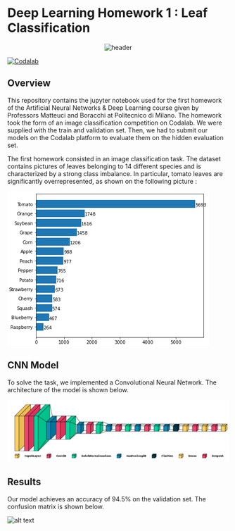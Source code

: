 # Deep Learning Homework 1 : Leaf Classification

<p align="center">
  <img width="50%" src="https://images.unsplash.com/photo-1477414348463-c0eb7f1359b6?ixlib=rb-1.2.1&ixid=MnwxMjA3fDB8MHxwaG90by1wYWdlfHx8fGVufDB8fHx8&auto=format&fit=crop&w=870&q=80" alt="header" />
</p>


[![Codalab](https://img.shields.io/badge/closed-codalab-green)](https://codalab.lisn.upsaclay.fr/competitions/226)

## Overview

This repository contains the jupyter notebook used for the first homework of the Artificial Neural Networks & Deep Learning course given by Professors Matteuci and Boracchi at Politecnico di Milano. The homework took the form of an image classification competition on Codalab. We were supplied with the train and validation set. Then, we had to submit our models on the Codalab platform to evaluate them on the hidden evaluation set.

The first homework consisted in an image classification task. The dataset contains pictures of leaves belonging to 14 different species and is characterized by a strong class imbalance. In particular, tomato leaves are significantly overrepresented, as shown on the following picture :

![alt text](https://github.com/jtonglet/Deep-Learning-HW1-Leaf-Classification/blob/main/img/distribution.PNG?raw=true)


## CNN Model

To solve the task, we implemented a Convolutional Neural Network. The architecture of the model is shown below.

![alt text](https://github.com/jtonglet/Deep-Learning-HW1-Leaf-Classification/blob/main/img/architecture.PNG?raw=true)

## Results 

Our model achieves an accuracy of 94.5% on the validation set. The confusion matrix is shown below. 

![alt text](https://github.com/jtonglet/Deep-Learning-HW1-Leaf-Classification/blob/main/cm.PNG?raw=true)
